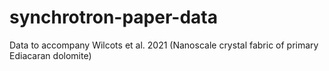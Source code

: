 # synchrotron-paper-data
Data to accompany Wilcots et al. 2021 (Nanoscale crystal fabric of primary Ediacaran dolomite)
